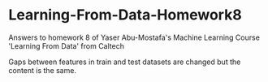 # Learning-From-Data-Homework8

Answers to homework 8 of Yaser Abu-Mostafa's Machine Learning Course 'Learning From Data' from Caltech

Gaps between features in train and test datasets are changed but the content is the same.
